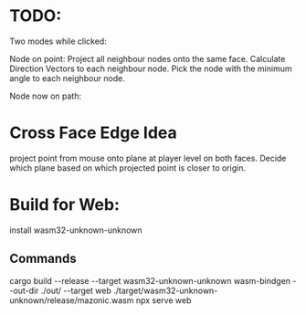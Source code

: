 # TODO:


Two modes while clicked:

Node on point:
Project all neighbour nodes onto the same face. 
Calculate Direction Vectors to each neighbour node.
Pick the node with the minimum angle to each neighbour node.

Node now on path:

# Cross Face Edge Idea

project point from mouse onto plane at player level on both faces. Decide which plane based on which projected point is closer to origin.



# Build for Web:

install wasm32-unknown-unknown

## Commands
cargo build --release --target wasm32-unknown-unknown
wasm-bindgen --out-dir ./out/ --target web ./target/wasm32-unknown-unknown/release/mazonic.wasm
npx serve web

